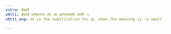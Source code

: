 ```yaml
---
sutra: ईषदर्थे
vRtti: ईषदर्थे वर्त्तमानस्य कोः का इत्ययमादेशो भवति ॥
vRtti_eng: का is the substitution for कु, when the meaning is 'a small'.

---
```

